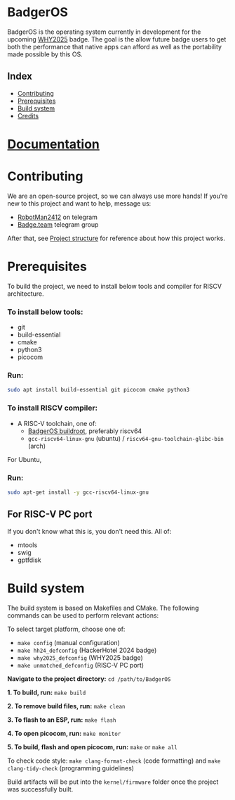 # BadgerOS

BadgerOS is the operating system currently in development for the upcoming [WHY2025](https://why2025.org/) badge.
The goal is the allow future badge users to get both the performance that native apps can afford as well as the portability made possible by this OS.

## Index
- [Contributing](#contributing)
- [Prerequisites](#prerequisites)
- [Build system](#build-system)
- [Credits](#credits)



# [Documentation](./docs/README.md)



# Contributing
We are an open-source project, so we can always use more hands!
If you're new to this project and want to help, message us:
- [RobotMan2412](https://t.me/robotman2412) on telegram
- [Badge.team](https://t.me/+StQpEWyhnb96Y88p) telegram group

After that, see [Project structure](./docs/project_structure.md) for reference about how this project works.



# Prerequisites
To build the project, we need to install below tools and compiler for RISCV architecture.
### To install below tools:
- git
- build-essential
- cmake
- python3
- picocom

### Run:
```sh
sudo apt install build-essential git picocom cmake python3
```

### To install RISCV compiler:
- A RISC-V toolchain, one of:
    - [BadgerOS buildroot](https://github.com/badgeteam/mch2025-badgeros-buildroot), preferably riscv64
    - `gcc-riscv64-linux-gnu` (ubuntu) / `riscv64-gnu-toolchain-glibc-bin` (arch)

For Ubuntu,
### Run:
```sh
sudo apt-get install -y gcc-riscv64-linux-gnu
```

## For RISC-V PC port
If you don't know what this is, you don't need this. All of:
- mtools
- swig
- gptfdisk



# Build system
The build system is based on Makefiles and CMake.
The following commands can be used to perform relevant actions:

To select target platform, choose one of:
- `make config` (manual configuration)
- `make hh24_defconfig` (HackerHotel 2024 badge)
- `make why2025_defconfig` (WHY2025 badge)
- `make unmatched_defconfig` (RISC-V PC port)


**Navigate to the project directory:** `cd /path/to/BadgerOS`
    
**1. To build, run:** `make build`
    
**2. To remove build files, run:** `make clean`

**3. To flash to an ESP, run:** `make flash`

**4. To open picocom, run:** `make monitor`

**5. To build, flash and open picocom, run:** `make` or `make all`

To check code style: `make clang-format-check` (code formatting) and `make clang-tidy-check` (programming guidelines)

Build artifacts will be put into the `kernel/firmware` folder once the project was successfully built.
